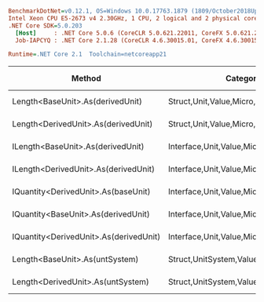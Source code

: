 ``` ini

BenchmarkDotNet=v0.12.1, OS=Windows 10.0.17763.1879 (1809/October2018Update/Redstone5)
Intel Xeon CPU E5-2673 v4 2.30GHz, 1 CPU, 2 logical and 2 physical cores
.NET Core SDK=5.0.203
  [Host]     : .NET Core 5.0.6 (CoreCLR 5.0.621.22011, CoreFX 5.0.621.22011), X64 RyuJIT
  Job-IAPCYQ : .NET Core 2.1.28 (CoreCLR 4.6.30015.01, CoreFX 4.6.30015.01), X64 RyuJIT

Runtime=.NET Core 2.1  Toolchain=netcoreapp21  

```
|                                 Method |                               Categories |      Mean |     Error |   StdDev |   StdErr |       Min |       Max |    Median | Ratio | MannWhitney(5%) | RatioSD |  Gen 0 | Gen 1 | Gen 2 | Allocated |
|--------------------------------------- |----------------------------------------- |----------:|----------:|---------:|---------:|----------:|----------:|----------:|------:|---------------- |--------:|-------:|------:|------:|----------:|
|       Length&lt;BaseUnit&gt;.As(derivedUnit) |       Struct,Unit,Value,Micro,Conversion |  10.76 ns |  0.215 ns | 0.413 ns | 0.061 ns |  10.20 ns |  12.01 ns |  10.63 ns |  1.00 |            Base |    0.00 |      - |     - |     - |         - |
|    Length&lt;DerivedUnit&gt;.As(derivedUnit) |       Struct,Unit,Value,Micro,Conversion |  10.86 ns |  0.178 ns | 0.167 ns | 0.043 ns |  10.62 ns |  11.22 ns |  10.82 ns |  0.98 |            Same |    0.04 |      - |     - |     - |         - |
|      ILength&lt;BaseUnit&gt;.As(derivedUnit) |    Interface,Unit,Value,Micro,Conversion |  15.51 ns |  0.274 ns | 0.229 ns | 0.063 ns |  15.26 ns |  15.97 ns |  15.55 ns |  1.38 |          Slower |    0.06 |      - |     - |     - |         - |
|   ILength&lt;DerivedUnit&gt;.As(derivedUnit) |    Interface,Unit,Value,Micro,Conversion |  15.97 ns |  0.319 ns | 0.706 ns | 0.092 ns |  14.89 ns |  17.92 ns |  15.81 ns |  1.49 |          Slower |    0.07 |      - |     - |     - |         - |
|    IQuantity&lt;DerivedUnit&gt;.As(baseUnit) |    Interface,Unit,Value,Micro,Conversion |  87.50 ns |  1.703 ns | 1.593 ns | 0.411 ns |  85.54 ns |  91.10 ns |  87.20 ns |  7.87 |          Slower |    0.38 |      - |     - |     - |         - |
|    IQuantity&lt;BaseUnit&gt;.As(derivedUnit) |    Interface,Unit,Value,Micro,Conversion |  87.70 ns |  1.732 ns | 4.150 ns | 0.503 ns |  77.13 ns |  94.00 ns |  88.52 ns |  8.01 |          Slower |    0.47 |      - |     - |     - |         - |
| IQuantity&lt;DerivedUnit&gt;.As(derivedUnit) |    Interface,Unit,Value,Micro,Conversion | 111.46 ns |  1.352 ns | 1.265 ns | 0.327 ns | 108.68 ns | 113.39 ns | 111.75 ns | 10.02 |          Slower |    0.45 |      - |     - |     - |         - |
|         Length&lt;BaseUnit&gt;.As(untSystem) | Struct,UnitSystem,Value,Micro,Conversion | 562.37 ns |  6.337 ns | 5.928 ns | 1.531 ns | 552.22 ns | 572.59 ns | 563.41 ns | 50.56 |          Slower |    2.16 | 0.0281 |     - |     - |     192 B |
|      Length&lt;DerivedUnit&gt;.As(untSystem) | Struct,UnitSystem,Value,Micro,Conversion | 583.89 ns | 10.243 ns | 9.581 ns | 2.474 ns | 565.41 ns | 604.73 ns | 585.03 ns | 52.50 |          Slower |    2.39 | 0.0281 |     - |     - |     192 B |
